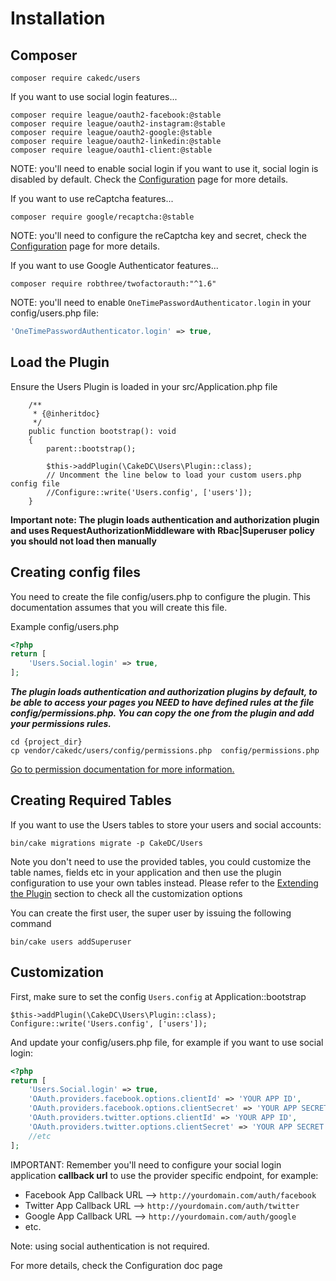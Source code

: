 Installation
============

Composer
--------

```
composer require cakedc/users
```

If you want to use social login features...

```
composer require league/oauth2-facebook:@stable
composer require league/oauth2-instagram:@stable
composer require league/oauth2-google:@stable
composer require league/oauth2-linkedin:@stable
composer require league/oauth1-client:@stable
```

NOTE: you'll need to enable social login if you want to use it, social
login is disabled by default. Check the [Configuration](Configuration.md#configuration-for-social-login) page for more details.

If you want to use reCaptcha features...

```
composer require google/recaptcha:@stable
```

NOTE: you'll need to configure the reCaptcha key and secret, check the [Configuration](Configuration.md)
page for more details.

If you want to use Google Authenticator features...

```
composer require robthree/twofactorauth:"^1.6"
```

NOTE: you'll need to enable `OneTimePasswordAuthenticator.login` in your config/users.php file:

```php
'OneTimePasswordAuthenticator.login' => true,
```

Load the Plugin
---------------

Ensure the Users Plugin is loaded in your src/Application.php file

```
    /**
     * {@inheritdoc}
     */
    public function bootstrap(): void
    {
        parent::bootstrap();

        $this->addPlugin(\CakeDC\Users\Plugin::class);
        // Uncomment the line below to load your custom users.php config file
        //Configure::write('Users.config', ['users']);
    }
```

**Important note: The plugin loads authentication and authorization plugin and
uses RequestAuthorizationMiddleware with Rbac|Superuser policy you
should not load then manually**

Creating config files
---------------------
You need to create the file config/users.php to configure the plugin. This documentation
assumes that you will create this file.

Example config/users.php

```php
<?php
return [
    'Users.Social.login' => true,
];
```

***The plugin loads authentication and authorization plugins by default,
to be able to access your pages you NEED to have defined rules at the
file config/permissions.php.
You can copy the one from the plugin and add your permissions rules.***

```shell
cd {project_dir}
cp vendor/cakedc/users/config/permissions.php  config/permissions.php
```
[Go to permission documentation for more information.](./Permissions.md)


Creating Required Tables
------------------------
If you want to use the Users tables to store your users and social accounts:

```
bin/cake migrations migrate -p CakeDC/Users
```

Note you don't need to use the provided tables, you could customize the table names, fields etc in your
application and then use the plugin configuration to use your own tables instead. Please refer to the [Extending the Plugin](Extending-the-Plugin.md)
section to check all the customization options

You can create the first user, the super user by issuing the following command

```
bin/cake users addSuperuser
```

Customization
-------------

First, make sure to set the config `Users.config` at Application::bootstrap
```
$this->addPlugin(\CakeDC\Users\Plugin::class);
Configure::write('Users.config', ['users']);
```

And update your config/users.php file, for example if you want to use social login:
```php
<?php
return [
    'Users.Social.login' => true,
    'OAuth.providers.facebook.options.clientId' => 'YOUR APP ID',
    'OAuth.providers.facebook.options.clientSecret' => 'YOUR APP SECRET',
    'OAuth.providers.twitter.options.clientId' => 'YOUR APP ID',
    'OAuth.providers.twitter.options.clientSecret' => 'YOUR APP SECRET',
    //etc
];
```
IMPORTANT: Remember you'll need to configure your social login application **callback url** to use the provider specific endpoint, for example:
* Facebook App Callback URL --> `http://yourdomain.com/auth/facebook`
* Twitter App Callback URL --> `http://yourdomain.com/auth/twitter`
* Google App Callback URL --> `http://yourdomain.com/auth/google`
* etc.

Note: using social authentication is not required.

For more details, check the Configuration doc page
